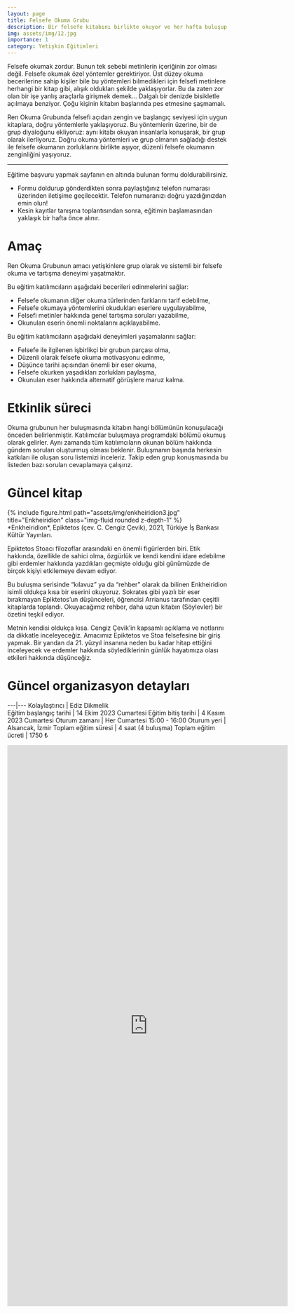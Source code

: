 ```yaml
---
layout: page
title: Felsefe Okuma Grubu
description: Bir felsefe kitabını birlikte okuyor ve her hafta buluşup kitabın bir bölümünü tartışıyoruz.
img: assets/img/12.jpg
importance: 1
category: Yetişkin Eğitimleri
---
```


Felsefe okumak zordur. Bunun tek sebebi metinlerin içeriğinin zor olması değil. Felsefe okumak özel yöntemler gerektiriyor. Üst düzey okuma becerilerine sahip kişiler bile bu yöntemleri bilmedikleri için felsefi metinlere herhangi bir kitap gibi, alışık oldukları şekilde yaklaşıyorlar. Bu da zaten zor olan bir işe yanlış araçlarla girişmek demek... Dalgalı bir denizde bisikletle açılmaya benziyor. Çoğu kişinin kitabın başlarında pes etmesine şaşmamalı.

Ren Okuma Grubunda felsefi açıdan zengin ve başlangıç seviyesi için uygun kitaplara, doğru yöntemlerle yaklaşıyoruz. Bu yöntemlerin üzerine, bir de grup diyaloğunu ekliyoruz: aynı kitabı okuyan insanlarla konuşarak, bir grup olarak ilerliyoruz. Doğru okuma yöntemleri ve grup olmanın sağladığı destek ile felsefe okumanın zorluklarını birlikte aşıyor, düzenli felsefe okumanın zenginliğini yaşıyoruz.  

---

Eğitime başvuru yapmak sayfanın en altında bulunan formu doldurabilirsiniz.

- Formu doldurup gönderdikten sonra paylaştığınız telefon numarası üzerinden iletişime geçilecektir. Telefon numaranızı doğru yazdığınızdan emin olun!
- Kesin kayıtlar tanışma toplantısından sonra, eğitimin başlamasından yaklaşık bir hafta önce alınır.

# Amaç

Ren Okuma Grubunun amacı yetişkinlere grup olarak ve sistemli bir felsefe okuma ve tartışma deneyimi yaşatmaktır.

Bu eğitim katılımcıların aşağıdaki becerileri edinmelerini sağlar: 

- Felsefe okumanın diğer okuma türlerinden farklarını tarif edebilme,
- Felsefe okumaya yöntemlerini okudukları eserlere uygulayabilme,
- Felsefi metinler hakkında genel tartışma soruları yazabilme,
- Okunulan eserin önemli noktalarını açıklayabilme.

Bu eğitim katılımcıların aşağıdaki deneyimleri yaşamalarını sağlar:

- Felsefe ile ilgilenen işbirlikçi bir grubun parçası olma,
- Düzenli olarak felsefe okuma motivasyonu edinme,
- Düşünce tarihi açısından önemli bir eser okuma,
- Felsefe okurken yaşadıkları zorlukları paylaşma,
- Okunulan eser hakkında alternatif görüşlere maruz kalma.

# Etkinlik süreci

Okuma grubunun her buluşmasında kitabın hangi bölümünün konuşulacağı önceden belirlenmiştir. Katılımcılar buluşmaya programdaki bölümü okumuş olarak gelirler. Aynı zamanda tüm katılımcıların okunan bölüm hakkında gündem soruları oluşturmuş olması beklenir. Buluşmanın başında herkesin katkıları ile oluşan soru listemizi inceleriz. Takip eden grup konuşmasında bu listeden bazı soruları cevaplamaya çalışırız.

# Güncel kitap

<div class="row justify-content-sm-center">
    <div class="col-sm mt-3 mt-md-0">
        {% include figure.html path="assets/img/enkheiridion3.jpg" title="Enkheiridion" class="img-fluid rounded z-depth-1" %}
    </div>
</div>
<div class="caption">
    *Enkheiridion*, Epiktetos (çev. C. Cengiz Çevik), 2021, Türkiye İş Bankası Kültür Yayınları.
</div>

Epiktetos Stoacı filozoflar arasındaki en önemli figürlerden biri. Etik hakkında, özellikle de sahici olma, özgürlük ve kendi kendini idare edebilme gibi erdemler hakkında yazdıkları geçmişte olduğu gibi günümüzde de birçok kişiyi etkilemeye devam ediyor.

Bu buluşma serisinde “kılavuz” ya da “rehber” olarak da bilinen Enkheiridion isimli oldukça kısa bir eserini okuyoruz. Sokrates gibi yazılı bir eser bırakmayan Epiktetos’un düşünceleri, öğrencisi Arrianus tarafından çeşitli kitaplarda toplandı. Okuyacağımız rehber, daha uzun kitabın (Söylevler) bir özetini teşkil ediyor.

Metnin kendisi oldukça kısa. Cengiz Çevik’in kapsamlı açıklama ve notlarını da dikkatle inceleyeceğiz. Amacımız Epiktetos ve Stoa felsefesine bir giriş yapmak. Bir yandan da 21. yüzyıl insanına neden bu kadar hitap ettiğini inceleyecek ve erdemler hakkında söylediklerinin günlük hayatımıza olası etkileri hakkında düşünceğiz.

# Güncel organizasyon detayları

---|---
Kolaylaştırıcı | Ediz Dikmelik  
Eğitim başlangıç tarihi | 14 Ekim 2023 Cumartesi
Eğitim bitiş tarihi | 4 Kasım 2023 Cumartesi
Oturum zamanı | Her Cumartesi 15:00 - 16:00 
Oturum yeri | Alsancak, İzmir 
Toplam eğitim süresi | 4 saat (4 buluşma)
Toplam eğitim ücreti | 1750 ₺

<center> <iframe src="https://docs.google.com/forms/d/e/1FAIpQLScvoPkUC2azgUuAEEf8SP4tnqMsKZu3gYbJvc36Hld4o5cd2Q/viewform?embedded=true" width="640" height="1280" frameborder="0" marginheight="0" marginwidth="0">Loading…</iframe> </center>